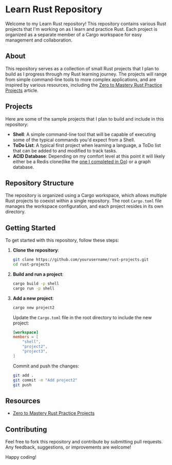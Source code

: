 # Learn Rust Repository

Welcome to my Learn Rust repository! This repository contains various Rust projects that I'm working on as I learn and practice Rust. Each project is organized as a separate member of a Cargo workspace for easy management and collaboration.

## About

This repository serves as a collection of small Rust projects that I plan to build as I progress through my Rust learning journey. The projects will range from simple command-line tools to more complex applications, and are inspired by various resources, including the [Zero to Mastery Rust Practice Projects](https://zerotomastery.io/blog/rust-practice-projects/) article.

## Projects

Here are some of the sample projects that I plan to build and include in this repository:

- **Shell**: A simple command-line tool that will be capable of executing some of the typical commands you'd expect from a Shell.
- **ToDo List**: A typical first project when learning a language, a ToDo list that can be added to and modified to track tasks.
- **ACID Database**: Depending on my comfort level at this point it will likely either be a Redis clone(like the [one I completed in Go](https://github.com/RichardTabaka/RediSetGo)) or a graph database.

## Repository Structure

The repository is organized using a Cargo workspace, which allows multiple Rust projects to coexist within a single repository. The root `Cargo.toml` file manages the workspace configuration, and each project resides in its own directory.


## Getting Started

To get started with this repository, follow these steps:

1. **Clone the repository**:

    ```sh
    git clone https://github.com/yourusername/rust-projects.git
    cd rust-projects
    ```

2. **Build and run a project**:

    ```sh
    cargo build -p shell
    cargo run -p shell
    ```

3. **Add a new project**:

    ```sh
    cargo new project2
    ```

    Update the `Cargo.toml` file in the root directory to include the new project:

    ```toml
    [workspace]
    members = [
        "shell",
        "project2",
        "project3",
    ]
    ```

    Commit and push the changes:

    ```sh
    git add .
    git commit -m "Add project2"
    git push
    ```

## Resources

- [Zero to Mastery Rust Practice Projects](https://zerotomastery.io/blog/rust-practice-projects/)

## Contributing

Feel free to fork this repository and contribute by submitting pull requests. Any feedback, suggestions, or improvements are welcome!

Happy coding!
